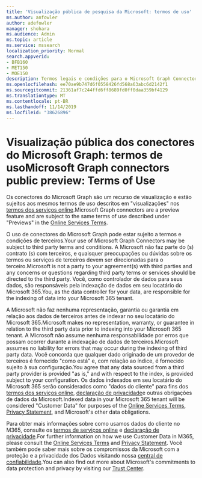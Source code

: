```yaml
---
title: 'Visualização pública de pesquisa da Microsoft: termos de uso'
ms.author: anfowler
author: adefowler
manager: shohara
ms.audience: Admin
ms.topic: article
ms.service: mssearch
localization_priority: Normal
search.appverid:
- BFB160
- MET150
- MOE150
description: Termos legais e condições para o Microsoft Graph Connector Public Preview para o Microsoft Search
ms.openlocfilehash: ee70ae9b747d6f0558426fd568a63abc6d2142f1
ms.sourcegitcommit: 21361af7c244ffd6ff8689fd0ff0daa359bf4129
ms.translationtype: MT
ms.contentlocale: pt-BR
ms.lasthandoff: 11/14/2019
ms.locfileid: "38626896"
---
```

# <a name="microsoft-graph-connectors-public-preview-terms-of-use"></a><span data-ttu-id="2766d-103">Visualização pública dos conectores do Microsoft Graph: termos de uso</span><span class="sxs-lookup"><span data-stu-id="2766d-103">Microsoft Graph connectors public preview: Terms of Use</span></span>

<span data-ttu-id="2766d-104">Os conectores do Microsoft Graph são um recurso de visualização e estão sujeitos aos mesmos termos de uso descritos em "visualizações" nos [termos dos serviços online](http://www.microsoftvolumelicensing.com/Downloader.aspx?documenttype=OST&lang=English).</span><span class="sxs-lookup"><span data-stu-id="2766d-104">Microsoft Graph connectors are a preview feature and are subject to the same terms of use described under "Previews" in the [Online Services Terms](http://www.microsoftvolumelicensing.com/Downloader.aspx?documenttype=OST&lang=English).</span></span>

<span data-ttu-id="2766d-105">O uso de conectores do Microsoft Graph pode estar sujeito a termos e condições de terceiros.</span><span class="sxs-lookup"><span data-stu-id="2766d-105">Your use of Microsoft Graph Connectors may be subject to third party terms and conditions.</span></span> <span data-ttu-id="2766d-106">A Microsoft não faz parte do (s) contrato (s) com terceiros, e quaisquer preocupações ou dúvidas sobre os termos ou serviços de terceiros devem ser direcionadas para o terceiro.</span><span class="sxs-lookup"><span data-stu-id="2766d-106">Microsoft is not a party to your agreement(s) with third parties and any concerns or questions regarding third party terms or services should be directed to the third party.</span></span> <span data-ttu-id="2766d-107">Você, como controlador de dados para seus dados, são responsáveis pela indexação de dados em seu locatário do Microsoft 365.</span><span class="sxs-lookup"><span data-stu-id="2766d-107">You, as the data controller for your data, are responsible for the indexing of data into your Microsoft 365 tenant.</span></span>

<span data-ttu-id="2766d-108">A Microsoft não faz nenhuma representação, garantia ou garantia em relação aos dados de terceiros antes de indexar no seu locatário do Microsoft 365.</span><span class="sxs-lookup"><span data-stu-id="2766d-108">Microsoft makes no representation, warranty, or guarantee in relation to the third party data prior to indexing into your Microsoft 365 tenant.</span></span>  <span data-ttu-id="2766d-109">A Microsoft não assume nenhuma responsabilidade por erros que possam ocorrer durante a indexação de dados de terceiros.</span><span class="sxs-lookup"><span data-stu-id="2766d-109">Microsoft assumes no liability for errors that may occur during the indexing of third party data.</span></span>  <span data-ttu-id="2766d-110">Você concorda que qualquer dado originado de um provedor de terceiros é fornecido "como está" e, com relação ao índice, é fornecido sujeito à sua configuração.</span><span class="sxs-lookup"><span data-stu-id="2766d-110">You agree that any data sourced from a third party provider is provided "as is," and with respect to the index, is provided subject to your configuration.</span></span> <span data-ttu-id="2766d-111">Os dados indexados em seu locatário do Microsoft 365 serão considerados como "dados do cliente" para fins dos [termos dos serviços online](http://www.microsoftvolumelicensing.com/Downloader.aspx?documenttype=OST&lang=English), [declaração de privacidade](https://privacy.microsoft.com/privacystatement)e outras obrigações de dados da Microsoft.</span><span class="sxs-lookup"><span data-stu-id="2766d-111">Indexed data in your Microsoft 365 tenant will be considered "Customer Data" for purposes of the [Online Services Terms](http://www.microsoftvolumelicensing.com/Downloader.aspx?documenttype=OST&lang=English), [Privacy Statement](https://privacy.microsoft.com/privacystatement), and Microsoft's other data obligations.</span></span>

<span data-ttu-id="2766d-112">Para obter mais informações sobre como usamos dados do cliente no M365, consulte os [termos de serviços online](http://www.microsoftvolumelicensing.com/Downloader.aspx?documenttype=OST&lang=English) e [declaração de privacidade](https://privacy.microsoft.com/privacystatement).</span><span class="sxs-lookup"><span data-stu-id="2766d-112">For further information on how we use Customer Data in M365, please consult the [Online Services Terms](http://www.microsoftvolumelicensing.com/Downloader.aspx?documenttype=OST&lang=English) and [Privacy Statement](https://privacy.microsoft.com/privacystatement).</span></span> <span data-ttu-id="2766d-113">Você também pode saber mais sobre os compromissos da Microsoft com a proteção e a privacidade dos Dados visitando nossa [central de confiabilidade](https://www.microsoft.com/trust-center).</span><span class="sxs-lookup"><span data-stu-id="2766d-113">You can also find out more about Microsoft's commitments to data protection and privacy by visiting our [Trust Center](https://www.microsoft.com/trust-center).</span></span>

